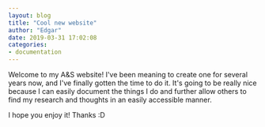 ```yaml
---
layout: blog
title: "Cool new website"
author: "Edgar"
date: 2019-03-31 17:02:08
categories:
- documentation
---
```


Welcome to my A&S website! I've been meaning to create one for several
years now, and I've finally gotten the time to do it. It's going to be
really nice because I can easily document the things I do and further
allow others to find my research and thoughts in an easily accessible
manner. 

I hope you enjoy it! Thanks :D 
